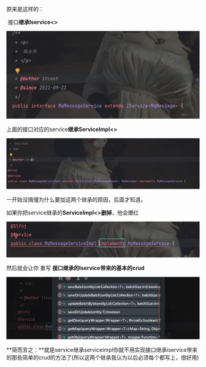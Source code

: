 原来是这样的：

​    接口**继承Iservice<>**

![image-20230527235907916](pages/image-20230527235907916.png)

上面的接口对应的service**继承ServiceImpl<>**

![image-20230527235946478](pages/image-20230527235946478.png)

一开始没搞懂为什么要加这两个继承的原因，后面才知道。

如果你把service继承的**ServiceImpl<>删掉**，他会爆红

![image-20230528000020006](pages/image-20230528000020006.png)

然后就会让你 重写 **接口继承的Iservice带来的基本的crud**

![image-20230528000052461](pages/image-20230528000052461.png)

**简而言之：**就是service继承serviceimpl你就不用实现接口继承iservice带来的那些简单的crud的方法了(所以这两个继承我认为以后必须每个都写上，很好用)